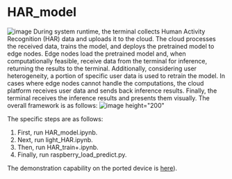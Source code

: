 # HAR_model
![image](https://github.com/ruruAC/HAR_model/assets/81458165/5b0ce27d-e5d2-4e6f-be0b-273720e5ebd8)
During system runtime, the terminal collects Human Activity Recognition (HAR) data and uploads it to the cloud. The cloud processes the received data, trains the model, and deploys the pretrained model to edge nodes. Edge nodes load the pretrained model and, when computationally feasible, receive data from the terminal for inference, returning the results to the terminal. Additionally, considering user heterogeneity, a portion of specific user data is used to retrain the model. In cases where edge nodes cannot handle the computations, the cloud platform receives user data and sends back inference results. Finally, the terminal receives the inference results and presents them visually. The overall framework is as follows:
![image  height="200"](https://github.com/ruruAC/HAR_model/assets/81458165/62ad6a31-e53b-421f-b4be-206c9f14758e)

The specific steps are as follows:

1. First, run HAR_model.ipynb.
2. Next, run light_HAR.ipynb.
3. Then, run HAR_train+.ipynb.
4. Finally, run raspberry_load_predict.py.

The demonstration capability on the ported device is [here]([https://github.com/ruruAC/HAR_model/blob/master/HAR.mp4)).
